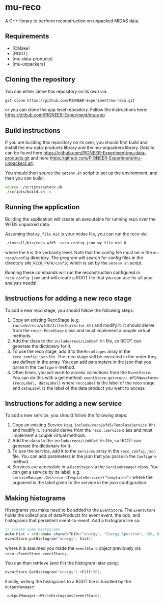 # mu-reco

A C++ library to perform reconstruction on unpacked MIDAS data.

## Requirements

- [CMake]
- [ROOT]
- [mu-data-products]
- [mu-unpackers]

## Cloning the repository

You can either clone this repository on its own via:

```bash
git clone https://github.com/PIONEER-Experiment/mu-reco.git
``` 

or you can clone the app level repository. Follow the instructions here: https://github.com/PIONEER-Experiment/mu-app

## Build instructions

If you are building this repository on its own, you should first build and install the mu-data-products library and the mu-unpackers library. Details can be found here https://github.com/PIONEER-Experiment/mu-data-products.git and here https://github.com/PIONEER-Experiment/mu-unpackers.git.

You should then source the `setenv.sh` script to set up the environment, and then you can build:

```bash
source ./scripts/setenv.sh
./scripts/build.sh -o
```

## Running the application

Building the application will create an executable for running reco over the WFD5 unpacked data.

Assuming that `my_file.mid` is your midas file, you can run the reco via:
```bash
./install/bin/reco_wfd5 .reco_config.json my_file.mid 0
```
where the `0` is the verbosity level. Note that the config file must be in the `mu-reco/config` directory. The program will search for config files in the directory `$MU_RECO_PATH/config` which is set by the `setenv.sh` script.

Running these commands will run the reconstruction configured in `reco_config.json` and will create a ROOT file that you can use for all your analysis needs!


## Instructions for adding a new reco stage
To add a new reco stage, you should follow the following steps:
1. Copy an existing RecoStage (e.g. `include/reco/wfd5/JitterCorrector.hh`) and modify it. It should derive from the `reco::RecoStage` class and must implement a couple virtual methods.
2. Add the class to the `include/reco/LinkDef.hh` file, so ROOT can generate the dictionary for it.
3. To use the reco stage, add it to the `RecoStages` array in the `reco_config.json` file. The reco stage will be executed in the order they are defined in the array. You can add parameters in the json that you parse in the `Configure` method.
4. Often times, you will want to access collections from the `EventStore`. You can do this with a get method: `eventStore.get<reco::WFD5Waveform>(recoLabel, dataLabel)` where `recoLabel` is the label of the reco stage and `dataLabel` is the label of the data product you want to access.

## Instructions for adding a new service
To add a new service, you should follow the following steps:
1. Copy an existing Service (e.g. `include/reco/wfd5/TemplateService.hh`) and modify it. It should derive from the `reco::Service` class and must implement a couple virtual methods.
2. Add the class to the `include/reco/LinkDef.hh` file, so ROOT can generate the dictionary for it.
3. To use the service, add it to the `Services` array in the `reco_config.json` file. You can add parameters in the json that you parse in the `Configure` method.
4. Services are accessible in a `RecoStage` via the `ServiceManager` class. You can get a service by its label, e.g. `serviceManager.Get<reco::TemplateService>("templates")` where the argument is the label given to the service in the json configuration.

## Making histograms
Histograms you make need to be added to the `EventStore`. The `EventStore` holds the collections of dataProducts for event event, the odb, and histograms that persistent event-to-event. Add a histogram like so:
```cpp
// Create some histograms
auto hist = std::make_shared<TH1D>("energy", "Energy Spectrum", 100, 0, 1000);
eventStore.putHistogram("energy", hist);
```
where it is assumed you made the `eventStore` object previously via ` reco::EventStore eventStore;`.

You can then retrieve (and fill) the histogram later using:
```cpp
eventStore.GetHistogram("energy")->Fill(50);
```

Finally, writing the histograms to a ROOT file is handled by the `OutputManager`:
```cpp
 outputManager->WriteHistograms(eventStore);
 ```
